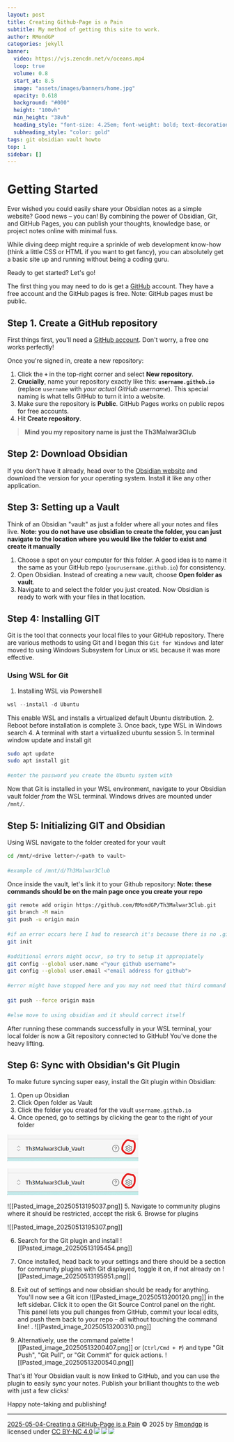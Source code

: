 ```yaml
---
layout: post
title: Creating Github-Page is a Pain
subtitle: My method of getting this site to work.
author: RMondGP
categories: jekyll
banner:
  video: https://vjs.zencdn.net/v/oceans.mp4
  loop: true
  volume: 0.8
  start_at: 8.5
  image: "assets/images/banners/home.jpg"
  opacity: 0.618
  background: "#000"
  height: "100vh"
  min_height: "38vh"
  heading_style: "font-size: 4.25em; font-weight: bold; text-decoration: underline"
  subheading_style: "color: gold"
tags: git obsidian vault howto
top: 1
sidebar: []
---
```

# Getting Started

Ever wished you could easily share your Obsidian notes as a simple website? Good news – you can! By combining the power of Obsidian, Git, and GitHub Pages, you can publish your thoughts, knowledge base, or project notes online with minimal fuss.

While diving deep might require a sprinkle of web development know-how (think a little CSS or HTML if you want to get fancy), you can absolutely get a basic site up and running without being a coding guru.

Ready to get started? Let's go!

The first thing you may need to do is get a [GitHub](https://github.com/) account. They have a free account and the GitHub pages is free. Note: GitHub pages must be public.
## Step 1. Create a GitHub repository

First things first, you'll need a [GitHub account](https://github.com/). Don't worry, a free one works perfectly!

Once you're signed in, create a new repository:

1. Click the **`+`** in the top-right corner and select **New repository**.
2. **Crucially**, name your repository exactly like this: **`username.github.io`** (replace `username` with _your actual GitHub username_). This special naming is what tells GitHub to turn it into a website.
3. Make sure the repository is **Public**. GitHub Pages works on public repos for free accounts.
4. Hit **Create repository**.

>**Mind you my repository name is just the Th3Malwar3Club**

## Step 2: Download Obsidian

If you don't have it already, head over to the [Obsidian website](https://obsidian.md/) and download the version for your operating system. Install it like any other application.
## Step 3: Setting up a Vault

Think of an Obsidian "vault" as just a folder where all your notes and files live. **Note: you do not have use obsidian to create the folder, you can just navigate to the location where you would like the folder to exist and create it manually**

1. Choose a spot on your computer for this folder. A good idea is to name it the same as your GitHub repo (`yourusername.github.io`) for consistency.
2. Open Obsidian. Instead of creating a new vault, choose **Open folder as vault**.
3. Navigate to and select the folder you just created. Now Obsidian is ready to work with your files in that location.
## Step 4: Installing GIT

Git is the tool that connects your local files to your GitHub repository. There are various methods to using Git and I began this `Git for Windows` and later moved to using Windows Subsystem for Linux or `WSL` because it was more effective. 
### Using WSL for Git

1. Installing WSL via Powershell

```powershell
wsl --install -d Ubuntu
```
This enable WSL and installs a virtualized default Ubuntu distribution.
2. Reboot before installation is complete
3. Once back, type WSL in Windows search
4. A terminal with start a virtualized ubuntu session
5. In terminal window update and install git

```bash
sudo apt update
sudo apt install git

#enter the password you create the Ubuntu system with
```

Now that Git is installed in your WSL environment, navigate to your Obsidian vault folder _from_ the WSL terminal. Windows drives are mounted under `/mnt/`.
## Step 5: Initializing GIT and Obsidian

Using WSL navigate to the folder created for your vault

```bash
cd /mnt/<drive letter>/<path to vault>

#example cd /mnt/d/Th3Malwar3Club
```

Once inside the vault, let's link it to your Github repository:
**Note: these commands should be on the main page once you create your repo**

```bash
git remote add origin https://github.com/RMondGP/Th3Malwar3Club.git
git branch -M main
git push -u origin main

#if an error occurs here I had to research it's because there is no .git 
git init

#additional errors might occur, so try to setup it appropiately 
git config --global user.name <"your github username">
git config --global user.email <"email address for github">

#error might have stopped here and you may not need that third command push main but try

git push --force origin main

#else move to using obsidian and it should correct itself

```

After running these commands successfully in your WSL terminal, your local folder is now a Git repository connected to GitHub! You've done the heavy lifting.
## Step 6: Sync with Obsidian's Git Plugin

To make future syncing super easy, install the Git plugin within Obsidian:
1. Open up Obsidian
2. Click Open folder as Vault
3. Click the folder you created for the vault `username.github.io`
4. Once opened,  go to settings by clicking the gear to the right of your folder

![settings](assets/images/Pasted_image_20250513195037.png)


![](https://github.com/RMondGP/Th3Malwar3Club/blob/main/assets/images/Pasted_image_20250513195037.png)


![[Pasted_image_20250513195037.png]]
5. Navigate to community plugins where it should be restricted, accept the risk
6. Browse for plugins
 
![[Pasted_image_20250513195307.png]]

6. Search for the Git plugin and install
![[Pasted_image_20250513195454.png]]

7. Once installed, head back to your settings and there should be a section for community plugins with Git displayed, toggle it on, if not already on
![[Pasted_image_20250513195951.png]]

8. Exit out of settings and now obsidian should be ready for anything. You'll now see a Git icon ![[Pasted_image_20250513200120.png]] in the left sidebar. Click it to open the Git Source Control panel on the right. This panel lets you pull changes from GitHub, commit your local edits, and push them back to your repo – all without touching the command line! . 
![[Pasted_image_20250513200310.png]]
9. Alternatively, use the command palette ![[Pasted_image_20250513200407.png]]  or (`Ctrl/Cmd + P`) and type "Git Push", "Git Pull", or "Git Commit" for quick actions.
![[Pasted_image_20250513200540.png]]

That's it! Your Obsidian vault is now linked to GitHub, and you can use the plugin to easily sync your notes. Publish your brilliant thoughts to the web with just a few clicks!

Happy note-taking and publishing!

---
<a href="https://creativecommons.org">2025-05-04-Creating a GitHub-Page is a Pain</a> © 2025 by <a href="https://creativecommons.org">Rmondgp</a> is licensed under <a href="https://creativecommons.org/licenses/by-nc/4.0/">CC BY-NC 4.0</a><img src="https://mirrors.creativecommons.org/presskit/icons/cc.svg" style="max-width: 1em;max-height:1em;margin-left: .2em;"><img src="https://mirrors.creativecommons.org/presskit/icons/by.svg" style="max-width: 1em;max-height:1em;margin-left: .2em;"><img src="https://mirrors.creativecommons.org/presskit/icons/nc.svg" style="max-width: 1em;max-height:1em;margin-left: .2em;">

